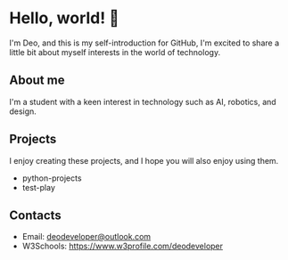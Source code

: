 # Hello, world! 👋
I'm Deo, and this is my self-introduction for GitHub, I'm excited to share a little bit about myself interests in the world of technology.

## About me
I'm a student with a keen interest in technology such as AI, robotics, and design.

## Projects
I enjoy creating these projects, and I hope you will also enjoy using them.
- python-projects
- test-play

## Contacts
- Email: deodeveloper@outlook.com
- W3Schools: https://www.w3profile.com/deodeveloper
